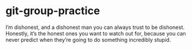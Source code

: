 # git-group-practice

I’m dishonest, and a dishonest man you can always trust to be dishonest. Honestly, it’s the honest ones you want to watch out for, because you can never predict when they’re going to do something incredibly stupid.